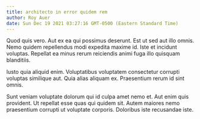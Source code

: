 ```yaml
---
title: architecto in error quidem rem
author: Roy Auer
date: Sun Dec 19 2021 03:27:16 GMT-0500 (Eastern Standard Time)
---
```

Quod quis vero. Aut ex ea qui possimus deserunt. Est ut sed aut illo omnis. Nemo quidem repellendus modi expedita maxime id. Iste et incidunt voluptas. Repellat ea minus rerum reiciendis animi fuga illo quisquam blanditiis.

 Iusto quia aliquid enim. Voluptatibus voluptatem consectetur corrupti voluptas similique aut. Quia alias aliquam ex. Praesentium rerum id sint omnis.

 Sunt veniam voluptate dolorum qui id culpa amet nemo et. Aut enim quis provident. Ut repellat esse quas qui quidem sit. Autem maiores nemo praesentium corrupti ut voluptate corporis. Doloribus iste recusandae iste.